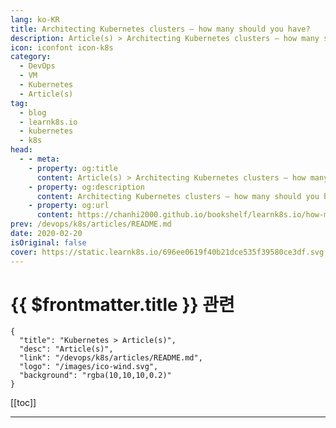 ```yaml
---
lang: ko-KR
title: Architecting Kubernetes clusters — how many should you have?
description: Article(s) > Architecting Kubernetes clusters — how many should you have?
icon: iconfont icon-k8s
category:
  - DevOps
  - VM
  - Kubernetes
  - Article(s)
tag:
  - blog
  - learnk8s.io
  - kubernetes
  - k8s
head:
  - - meta:
    - property: og:title
      content: Article(s) > Architecting Kubernetes clusters — how many should you have?
    - property: og:description
      content: Architecting Kubernetes clusters — how many should you have?
    - property: og:url
      content: https://chanhi2000.github.io/bookshelf/learnk8s.io/how-many-clusters.html
prev: /devops/k8s/articles/README.md
date: 2020-02-20
isOriginal: false
cover: https://static.learnk8s.io/696ee0619f40b21dce535f39580ce3df.svg
---
```


# {{ $frontmatter.title }} 관련

```component VPCard
{
  "title": "Kubernetes > Article(s)",
  "desc": "Article(s)",
  "link": "/devops/k8s/articles/README.md",
  "logo": "/images/ico-wind.svg",
  "background": "rgba(10,10,10,0.2)"
}
```

[[toc]]

---

<SiteInfo
  name="Architecting Kubernetes clusters — how many should you have?"
  desc="How many Kubernetes clusters should you have? One big cluster or multiple smaller clusters? This article investigates the pros and cons of different approaches."
  url="https://learnk8s.io/how-many-clusters"
  logo="https://static.learnk8s.io/f7e5160d4744cf05c46161170b5c11c9.svg"
  preview="https://static.learnk8s.io/696ee0619f40b21dce535f39580ce3df.svg"/>

<!-- TODO: 작성 -->
